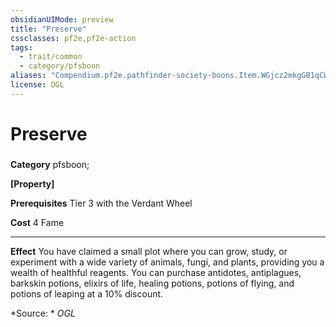 ```yaml
---
obsidianUIMode: preview
title: "Preserve"
cssclasses: pf2e,pf2e-action
tags:
  - trait/common
  - category/pfsboon
aliases: "Compendium.pf2e.pathfinder-society-boons.Item.WGjcz2mkgGB1qCWw"
license: OGL
---
```

# Preserve

### 

**Category** pfsboon; 




**\[Property\]**

**Prerequisites** Tier 3 with the Verdant Wheel

**Cost** 4 Fame

* * *

**Effect** You have claimed a small plot where you can grow, study, or experiment with a wide variety of animals, fungi, and plants, providing you a wealth of healthful reagents. You can purchase antidotes, antiplagues, barkskin potions, elixirs of life, healing potions, potions of flying, and potions of leaping at a 10% discount.

*Source: *
*OGL*